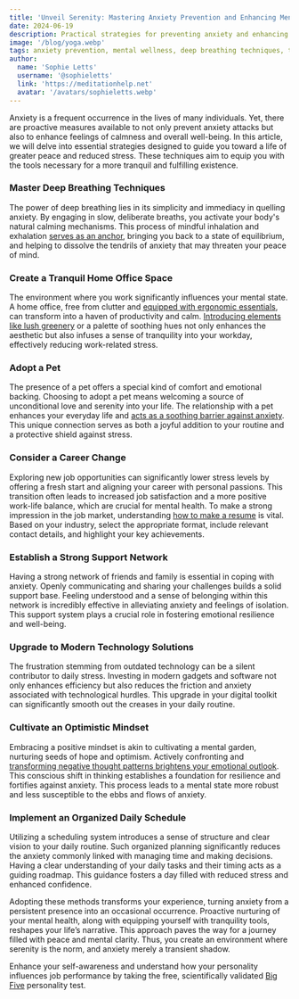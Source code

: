```yaml
---
title: 'Unveil Serenity: Mastering Anxiety Prevention and Enhancing Mental Wellness'
date: 2024-06-19
description: Practical strategies for preventing anxiety and enhancing mental wellness, promoting a life of greater peace and reduced stress.
image: '/blog/yoga.webp'
tags: anxiety prevention, mental wellness, deep breathing techniques, tranquil home office, adopt a pet, career change, support network, modern technology solutions, optimistic mindset, organized daily schedule, reduce stress, enhance calmness, emotional resilience, mental health tips, work-life balance, productivity and calm, serenity tools, peaceful living, anxiety management, mental clarity
author:
  name: 'Sophie Letts'
  username: '@sophieletts'
  link: 'https://meditationhelp.net'
  avatar: '/avatars/sophieletts.webp'
---
```


Anxiety is a frequent occurrence in the lives of many individuals. Yet, there are proactive measures available to not only prevent anxiety attacks but also to enhance feelings of calmness and overall well-being. In this article, we will delve into essential strategies designed to guide you toward a life of greater peace and reduced stress. These techniques aim to equip you with the tools necessary for a more tranquil and fulfilling existence.

### Master Deep Breathing Techniques

The power of deep breathing lies in its simplicity and immediacy in quelling anxiety. By engaging in slow, deliberate breaths, you activate your body's natural calming mechanisms. This process of mindful inhalation and exhalation [serves as an anchor](https://www.priorygroup.com/blog/breathing-exercises-for-anxiety), bringing you back to a state of equilibrium, and helping to dissolve the tendrils of anxiety that may threaten your peace of mind.

### Create a Tranquil Home Office Space

The environment where you work significantly influences your mental state. A home office, free from clutter and [equipped with ergonomic essentials](https://www.zenbusiness.com/blog/the-stress-free-home-office/), can transform into a haven of productivity and calm. [Introducing elements like lush greenery](https://thelittlebotanical.com/a-guide-to-the-best-office-plants/) or a palette of soothing hues not only enhances the aesthetic but also infuses a sense of tranquility into your workday, effectively reducing work-related stress.

### Adopt a Pet

The presence of a pet offers a special kind of comfort and emotional backing. Choosing to adopt a pet means welcoming a source of unconditional love and serenity into your life. The relationship with a pet enhances your everyday life and [acts as a soothing barrier against anxiety](https://www.smalldoorvet.com/learning-center/wellness/how-pets-help-with-anxiety). This unique connection serves as both a joyful addition to your routine and a protective shield against stress.

### Consider a Career Change

Exploring new job opportunities can significantly lower stress levels by offering a fresh start and aligning your career with personal passions. This transition often leads to increased job satisfaction and a more positive work-life balance, which are crucial for mental health. To make a strong impression in the job market, understanding [how to make a resume](https://www.adobe.com/acrobat/guides/how-to-write-a-resume.html) is vital. Based on your industry, select the appropriate format, include relevant contact details, and highlight your key achievements.

### Establish a Strong Support Network

Having a strong network of friends and family is essential in coping with anxiety. Openly communicating and sharing your challenges builds a solid support base. Feeling understood and a sense of belonging within this network is incredibly effective in alleviating anxiety and feelings of isolation. This support system plays a crucial role in fostering emotional resilience and well-being.

### Upgrade to Modern Technology Solutions
The frustration stemming from outdated technology can be a silent contributor to daily stress. Investing in modern gadgets and software not only enhances efficiency but also reduces the friction and anxiety associated with technological hurdles. This upgrade in your digital toolkit can significantly smooth out the creases in your daily routine.

### Cultivate an Optimistic Mindset

Embracing a positive mindset is akin to cultivating a mental garden, nurturing seeds of hope and optimism. Actively confronting and [transforming negative thought patterns brightens your emotional outlook](https://www.everydayhealth.com/emotional-health/ways-to-be-more-optimistic/). This conscious shift in thinking establishes a foundation for resilience and fortifies against anxiety. This process leads to a mental state more robust and less susceptible to the ebbs and flows of anxiety.

### Implement an Organized Daily Schedule

Utilizing a scheduling system introduces a sense of structure and clear vision to your daily routine. Such organized planning significantly reduces the anxiety commonly linked with managing time and making decisions. Having a clear understanding of your daily tasks and their timing acts as a guiding roadmap. This guidance fosters a day filled with reduced stress and enhanced confidence.

Adopting these methods transforms your experience, turning anxiety from a persistent presence into an occasional occurrence. Proactive nurturing of your mental health, along with equipping yourself with tranquility tools, reshapes your life’s narrative. This approach paves the way for a journey filled with peace and mental clarity. Thus, you create an environment where serenity is the norm, and anxiety merely a transient shadow.

Enhance your self-awareness and understand how your personality influences job performance by taking the free, scientifically validated [Big Five](https://bigfive-test.com) personality test.
